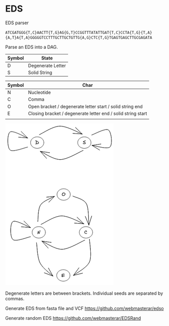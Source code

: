 # EDS

EDS parser

```
ATCGATGGG{T,C}AACTT{T,G}AG{G,T}CCGGTTTATATTGAT{T,C}CCTA{T,G}{T,A}{A,T}A{T,A}GGGGGTCCTTTGCTTGCTGTTG{A,G}CTC{T,G}TGAGTGAGCTTGCGAGATA
```
Parse an EDS into a DAG.


| Symbol | State             |
|--------|-------------------|
| D      | Degenerate Letter |
| S      | Solid String      |



| Symbol | Char                                                         |
|--------|--------------------------------------------------------------|
| N      | Nucleotide                                                   |
| C      | Comma                                                        |
| O      | Open bracket / degenerate letter start / solid string end    |
| E      | Closing bracket / degenerate letter end / solid string start |
|        |                                                              |

![EDS-automata](./Figures/eds-automata.png)

Degenerate letters are between brackets.
Individual seeds are separated by commas.

Generate EDS from fasta file and VCF
https://github.com/webmasterar/edso

Generate random EDS
https://github.com/webmasterar/EDSRand
